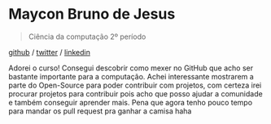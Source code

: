 # Maycon Bruno de Jesus

> Ciência da computação 2º período

[github](https://github.com/noobmanbr) / [twitter](https://twitter.com/mbgt_br) / [linkedin](https://www.linkedin.com/in/maycon-bruno-de-jesus-092193147/)

Adorei o curso! Consegui descobrir como mexer no GitHub que acho ser bastante importante para a computação. Achei interessante mostrarem a parte do Open-Source para poder contribuir com projetos, com certeza irei procurar projetos para contribuir pois acho que posso ajudar a comunidade e também conseguir aprender mais. Pena que agora tenho pouco tempo para mandar os pull request pra ganhar a camisa haha 
